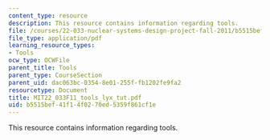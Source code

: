 ```yaml
---
content_type: resource
description: This resource contains information regarding tools.
file: /courses/22-033-nuclear-systems-design-project-fall-2011/b5515bef41f14f0270ed5359f861cf1e_MIT22_033F11_tools_lyx_tut.pdf
file_type: application/pdf
learning_resource_types:
- Tools
ocw_type: OCWFile
parent_title: Tools
parent_type: CourseSection
parent_uid: dac063bc-0354-8e01-255f-fb1202fe9fa2
resourcetype: Document
title: MIT22_033F11_tools_lyx_tut.pdf
uid: b5515bef-41f1-4f02-70ed-5359f861cf1e
---
```

This resource contains information regarding tools.

